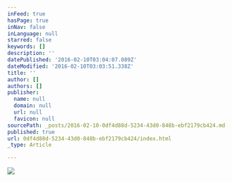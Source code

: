 ```yaml
---
inFeed: true
hasPage: true
inNav: false
inLanguage: null
starred: false
keywords: []
description: ''
datePublished: '2016-02-10T03:04:07.089Z'
dateModified: '2016-02-10T03:03:51.338Z'
title: ''
author: []
authors: []
publisher:
  name: null
  domain: null
  url: null
  favicon: null
sourcePath: _posts/2016-02-10-0df4d88d-5234-43d0-848b-ebf2179cb424.md
published: true
url: 0df4d88d-5234-43d0-848b-ebf2179cb424/index.html
_type: Article

---
```

![](https://the-grid-user-content.s3-us-west-2.amazonaws.com/9a751388-b69a-486a-8254-c461b04e2540.jpg)